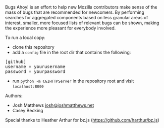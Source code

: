 Bugs Ahoy! is an effort to help new Mozilla contributors make sense of the mass
of bugs that are recommended for newcomers. By performing searches for aggregated
components based on less granular areas of interest, smaller, more focused lists
of relevant bugs can be shown, making the experience more pleasant for everybody
involved.

To run a local copy:

* clone this repository
* add a `config` file in the root dir that contains the following:
<pre>
[github]
username = yourusername
password = yourpassword
</pre>

* run `python -m CGIHTTPServer` in the repository root and visit `localhost:8000`

Authors:

* Josh Matthews <josh@joshmatthews.net>
* Casey Becking <caseybecking on github>

Special thanks to Heather Arthur for bz.js (https://github.com/harthur/bz.js)
